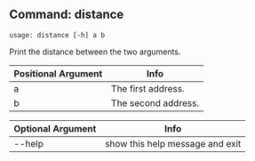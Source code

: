## Command: distance ##
```
usage: distance [-h] a b
```
Print the distance between the two arguments.  

| Positional Argument | Info |
|---------------------|------|
| a | The first address. |
| b | The second address. |

| Optional Argument | Info |
|---------------------|------|
| --help | show this help message and exit |


